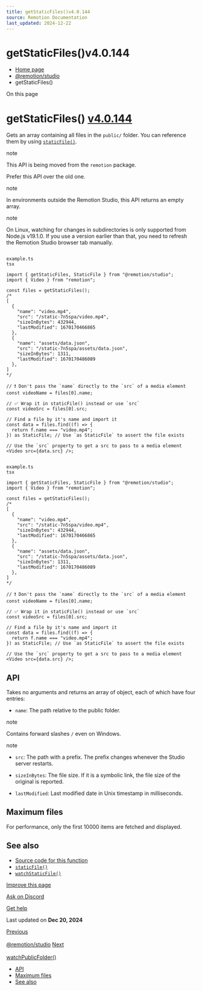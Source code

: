 ```yaml
---
title: getStaticFiles()v4.0.144
source: Remotion Documentation
last_updated: 2024-12-22
---
```


# getStaticFiles()v4.0.144

- [Home page](/)
- [@remotion/studio](/docs/studio/api)
- getStaticFiles()

On this page

# getStaticFiles() [v4.0.144](https://github.com/remotion-dev/remotion/releases/v4.0.144)

Gets an array containing all files in the `public/` folder. You can reference them by using [`staticFile()`](/docs/staticfile).

note

This API is being moved from the `remotion` package.

Prefer this API over the old one.

note

In environments outside the Remotion Studio, this API returns an empty array.

note

On Linux, watching for changes in subdirectories is only supported from Node.js v19.1.0. If you use a version earlier than that, you need to refresh the Remotion Studio browser tab manually.

```

example.ts
tsx

import { getStaticFiles, StaticFile } from "@remotion/studio";
import { Video } from "remotion";

const files = getStaticFiles();
/*
[
  {
    "name": "video.mp4",
    "src": "/static-7n5spa/video.mp4",
    "sizeInBytes": 432944,
    "lastModified": 1670170466865
  },
  {
    "name": "assets/data.json",
    "src": "/static-7n5spa/assets/data.json",
    "sizeInBytes": 1311,
    "lastModified": 1670170486089
  },
]
*/

// ❗ Don't pass the `name` directly to the `src` of a media element
const videoName = files[0].name;

// ✅ Wrap it in staticFile() instead or use `src`
const videoSrc = files[0].src;

// Find a file by it's name and import it
const data = files.find((f) => {
  return f.name === "video.mp4";
}) as StaticFile; // Use `as StaticFile` to assert the file exists

// Use the `src` property to get a src to pass to a media element
<Video src={data.src} />;
```

```

example.ts
tsx

import { getStaticFiles, StaticFile } from "@remotion/studio";
import { Video } from "remotion";

const files = getStaticFiles();
/*
[
  {
    "name": "video.mp4",
    "src": "/static-7n5spa/video.mp4",
    "sizeInBytes": 432944,
    "lastModified": 1670170466865
  },
  {
    "name": "assets/data.json",
    "src": "/static-7n5spa/assets/data.json",
    "sizeInBytes": 1311,
    "lastModified": 1670170486089
  },
]
*/

// ❗ Don't pass the `name` directly to the `src` of a media element
const videoName = files[0].name;

// ✅ Wrap it in staticFile() instead or use `src`
const videoSrc = files[0].src;

// Find a file by it's name and import it
const data = files.find((f) => {
  return f.name === "video.mp4";
}) as StaticFile; // Use `as StaticFile` to assert the file exists

// Use the `src` property to get a src to pass to a media element
<Video src={data.src} />;
```

## API [​](\#api "Direct link to API")

Takes no arguments and returns an array of object, each of which have four entries:

- `name`: The path relative to the public folder.


note



Contains forward slashes `/` even on Windows.



note

- `src`: The path with a prefix. The prefix changes whenever the Studio server restarts.

- `sizeInBytes`: The file size. If it is a symbolic link, the file size of the original is reported.

- `lastModified`: Last modified date in Unix timestamp in milliseconds.

## Maximum files [​](\#maximum-files "Direct link to Maximum files")

For performance, only the first 10000 items are fetched and displayed.

## See also [​](\#see-also "Direct link to See also")

- [Source code for this function](https://github.com/remotion-dev/remotion/blob/main/packages/studio/src/api/get-static-files.ts)
- [`staticFile()`](/docs/staticfile)
- [`watchStaticFile()`](/docs/studio/watch-static-file)

[Improve this page](https://github.com/remotion-dev/remotion/edit/main/packages/docs/docs/studio/get-static-files.mdx)

[Ask on Discord](https://remotion.dev/discord)

[Get help](/docs/get-help)

Last updated on **Dec 20, 2024**

[Previous\
\
@remotion/studio](/docs/studio/api) [Next\
\
watchPublicFolder()](/docs/studio/watch-public-folder)

- [API](#api)
- [Maximum files](#maximum-files)
- [See also](#see-also)
